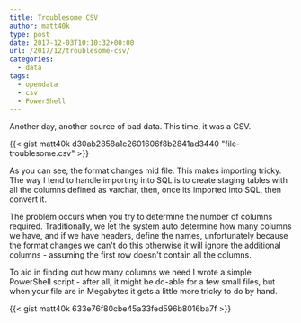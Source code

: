 ```yaml
---
title: Troublesome CSV
author: matt40k
type: post
date: 2017-12-03T10:10:32+00:00
url: /2017/12/troublesome-csv/
categories:
  - data
tags:
  - opendata
  - csv
  - PowerShell
---
```

Another day, another source of bad data. This time, it was a CSV.

{{< gist matt40k d30ab2858a1c2601606f8b2841ad3440 "file-troublesome.csv" >}}

As you can see, the format changes mid file. This makes importing tricky.
The way I tend to handle importing into SQL is to create staging tables with all the columns defined as varchar, then, once its imported into SQL, then convert it.

The problem occurs when you try to determine the number of columns required. Traditionally, we let the system auto determine how many columns we have, and if we have headers, define the names, unfortunately because the format changes we can't do this otherwise it will ignore the additional columns - assuming the first row doesn't contain all the columns.

To aid in finding out how many columns we need I wrote a simple PowerShell script - after all, it might be do-able for a few small files, but when your file are in Megabytes it gets a little more tricky to do by hand.

{{< gist matt40k 633e76f80cbe45a33fed596b8016ba7f >}}